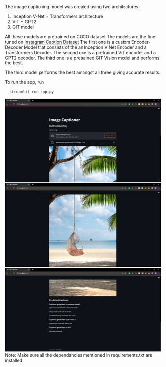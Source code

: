 
## 
 
The image captioning model was created using two architectures:
1. Inception V-Net + Transformers architecture
2. ViT + GPT2
3. GIT model

All these models are pretrained on COCO dataset
The models are the fine-tuned on [Instagram Caption Dataset](https://www.kaggle.com/datasets/prithvijaunjale/instagram-images-with-captions)
The first one is a custom Encoder-Decoder Model that consists of the an Inception V Net Encoder and a Transformers Decoder. 
The second one is a pretrained ViT encoder and a GPT2 decoder. 
The third one is a pretrained GIT Vision model and performs the best.

The third model performs the best amongst all three giving accurate results.

To run the app, run 
```bash
  streamlit run app.py
```
![image](testcase1.PNG)
![image](testcase2.PNG)
![image](testcase3.PNG)
Note: Make sure all the dependancies mentioned in requirements.txt are installed 
